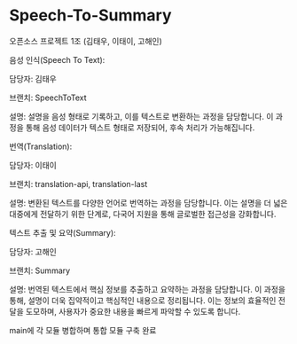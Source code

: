 # Speech-To-Summary

오픈소스 프로젝트
1조 (김태우, 이태이, 고해인)

음성 인식(Speech To Text):

담당자: 김태우

브랜치: SpeechToText

설명: 설명을 음성 형태로 기록하고, 이를 텍스트로 변환하는 과정을 담당합니다. 이 과정을 통해 음성 데이터가 텍스트 형태로 저장되어, 후속 처리가 가능해집니다.


번역(Translation):

담당자: 이태이

브랜치: translation-api, translation-last

설명: 변환된 텍스트를 다양한 언어로 번역하는 과정을 담당합니다. 이는 설명을 더 넓은 대중에게 전달하기 위한 단계로, 다국어 지원을 통해 글로벌한 접근성을 강화합니다.


텍스트 추출 및 요약(Summary):

담당자: 고해인

브랜치: Summary

설명: 번역된 텍스트에서 핵심 정보를 추출하고 요약하는 과정을 담당합니다. 이 과정을 통해, 설명이 더욱 집약적이고 핵심적인 내용으로 정리됩니다. 이는 정보의 효율적인 전달을 도모하며, 사용자가 중요한 내용을 빠르게 파악할 수 있도록 합니다.

main에 각 모듈 병합하며 통합 모듈 구축 완료
